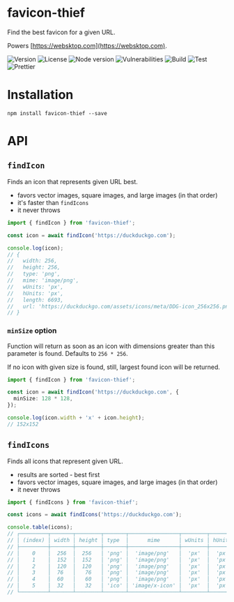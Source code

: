# favicon-thief

Find the best favicon for a given URL.

Powers [https://websktop.com](https://websktop.com).

![Version](https://img.shields.io/github/package-json/v/limesquid/favicon-thief)
![License](https://img.shields.io/npm/l/favicon-thief)
![Node version](https://img.shields.io/node/v/favicon-thief)
![Vulnerabilities](https://img.shields.io/snyk/vulnerabilities/github/limesquid/favicon-thief)
![Build](https://github.com/limesquid/favicon-thief/workflows/Build/badge.svg)
![Test](https://github.com/limesquid/favicon-thief/workflows/Test/badge.svg)
![Prettier](https://github.com/limesquid/favicon-thief/workflows/Prettier/badge.svg)

# Installation

```Shell
npm install favicon-thief --save
```

# API

## `findIcon`

Finds an icon that represents given URL best.

- favors vector images, square images, and large images (in that order)
- it's faster than `findIcons`
- it never throws

```ts
import { findIcon } from 'favicon-thief';

const icon = await findIcon('https://duckduckgo.com');

console.log(icon);
// {
//   width: 256,
//   height: 256,
//   type: 'png',
//   mime: 'image/png',
//   wUnits: 'px',
//   hUnits: 'px',
//   length: 6693,
//   url: 'https://duckduckgo.com/assets/icons/meta/DDG-icon_256x256.png'
// }
```

### `minSize` option

Function will return as soon as an icon with dimensions greater than this parameter is found. Defaults to `256 * 256`.

If no icon with given size is found, still, largest found icon will be returned.

```ts
import { findIcon } from 'favicon-thief';

const icon = await findIcon('https://duckduckgo.com', {
  minSize: 128 * 128,
});

console.log(icon.width + 'x' + icon.height);
// 152x152
```

## `findIcons`

Finds all icons that represent given URL.

- results are sorted - best first
- favors vector images, square images, and large images (in that order)
- it never throws

```ts
import { findIcons } from 'favicon-thief';

const icons = await findIcons('https://duckduckgo.com');

console.table(icons);
// ┌─────────┬───────┬────────┬───────┬────────────────┬────────┬────────┬────────┬─────────────────────────────────────────────────────────────────────┬────────────────────────┐
// │ (index) │ width │ height │ type  │      mime      │ wUnits │ hUnits │ length │                                 url                                 │        variants        │
// ├─────────┼───────┼────────┼───────┼────────────────┼────────┼────────┼────────┼─────────────────────────────────────────────────────────────────────┼────────────────────────┤
// │    0    │  256  │  256   │ 'png' │  'image/png'   │  'px'  │  'px'  │  6693  │   'https://duckduckgo.com/assets/icons/meta/DDG-icon_256x256.png'   │                        │
// │    1    │  152  │  152   │ 'png' │  'image/png'   │  'px'  │  'px'  │  2034  │ 'https://duckduckgo.com/assets/icons/meta/DDG-iOS-icon_152x152.png' │                        │
// │    2    │  120  │  120   │ 'png' │  'image/png'   │  'px'  │  'px'  │  1652  │ 'https://duckduckgo.com/assets/icons/meta/DDG-iOS-icon_120x120.png' │                        │
// │    3    │  76   │   76   │ 'png' │  'image/png'   │  'px'  │  'px'  │  1144  │  'https://duckduckgo.com/assets/icons/meta/DDG-iOS-icon_76x76.png'  │                        │
// │    4    │  60   │   60   │ 'png' │  'image/png'   │  'px'  │  'px'  │  866   │  'https://duckduckgo.com/assets/icons/meta/DDG-iOS-icon_60x60.png'  │                        │
// │    5    │  32   │   32   │ 'ico' │ 'image/x-icon' │  'px'  │  'px'  │  5430  │                'https://duckduckgo.com/favicon.ico'                 │ [ [Object], [Object] ] │
// └─────────┴───────┴────────┴───────┴────────────────┴────────┴────────┴────────┴─────────────────────────────────────────────────────────────────────┴────────────────────────┘
```
